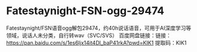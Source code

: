 # Fatestaynight-FSN-ogg-29474
Fatestaynight/FSN语音ogg解包29474，约40h说话语音，可用于AI深度学习等领域，说话人未分类，自行转wav（SVC/SVS）
百度网盘链接：链接：https://pan.baidu.com/s/1es6Ijx14it4Dl_baP41rkA?pwd=KIK1 
提取码：KIK1 

